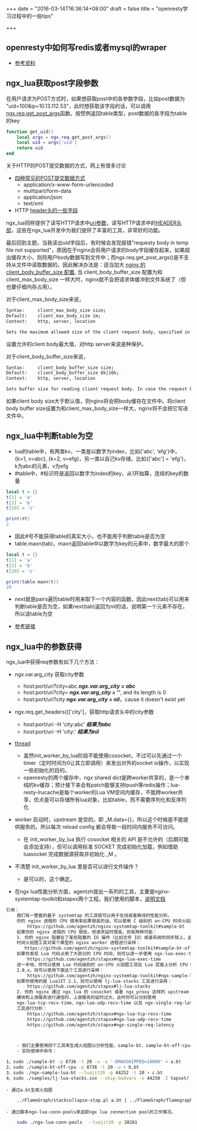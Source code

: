 +++
date = "2016-03-14T16:36:14+08:00"
draft = false
title = "openresty学习过程中的一些tips"

+++

openresty中如何写redis或者mysql的wraper
--------------------------------------

* [参考资料](http://zivn.me/2013/08/05/Something-about-Openresty/)

ngx_lua获取post字段参数
-------------------------------------

在用户请求为POST方式时，如果想获取post中的各参数字段，比如post数据为 "uid=100&ip=10.13.112.53"，此时想获取该字段的话，可以调用[ngx.req.get_post_args](https://github.com/openresty/lua-nginx-module#ngxreqget_post_args)函数。按惯例返回table类型，post数据的各字段为table的key

```lua
function get_uid()
	local args = ngx.req.get_post_args()
	local uid = args['uid']
	return uid
end
```

关于HTTP的POST提交数据的方式，网上有很多讨论

* [四种常见的POST提交数据方式](https://imququ.com/post/four-ways-to-post-data-in-http.html)
	* application/x-www-form-urlencoded
	* multipart/form-data
	* application/json
	* text/xml
* HTTP [header头的一些字段](http://jaseywang.me/2012/03/03/http-headers-%E9%83%A8%E5%88%86%E5%AD%97%E6%AE%B5%E7%AC%94%E8%AE%B0/)

ngx_lua同样提供了读写HTTP请求中[uri参数](https://github.com/openresty/lua-nginx-module#ngxreqget_uri_args)，读写HTTP请求中的[HEADER头部](https://github.com/openresty/lua-nginx-module#ngxreqget_uri_args)，这些在ngx_lua开发中为我们提供了丰富的工具，非常好的功能。

最后回到主题，当我读出uid字段后，有时候会发现报错"requesty body in temp file not supported"，原因在于nginx会将用户请求的body字段缓存起来，如果超出缓存大小，则将用户body数据写到文件中；而ngx.req.get_post_args()是不支持从文件中读取数据的。因此解决办法是：适当加大 [nginx 的 client_body_buffer_size 配置](http://wiki.nginx.org/HttpCoreModule#client_body_buffer_size), 当 client_body_buffer_size 配置为和 client_max_body_size 一样大时，nginx就不会把请求体缓冲到文件系统了（但也要仔细内存占用）。

对于client_max_body_size来说，

```bash
Syntax:		client_max_body_size size;
Default:	client_max_body_size 1m;
Context:	http, server, location

Sets the maximum allowed size of the client request body, specified in the “Content-Length” request header field. If the size in a request exceeds the configured value, the 413 (Request Entity Too Large) error is returned to the client. Please be aware that browsers cannot correctly display this error. Setting size to 0 disables checking of client request body size.
```
设置允许的client body最大值，对http server来说是种保护。

对于client_body_buffer_size来说，

```bash
Syntax:		client_body_buffer_size size;
Default:	client_body_buffer_size 8k|16k;
Context:	http, server, location

Sets buffer size for reading client request body. In case the request body is larger than the buffer, the whole body or only its part is written to a temporary file. By default, buffer size is equal to two memory pages. This is 8K on x86, other 32-bit platforms, and x86-64. It is usually 16K on other 64-bit platforms.
```
如果client body size大于默认值，则nginx将会把body缓存在文件中。将client body buffer size设置为和client_max_body_size一样大，nginx将不会把它写进文件中。

ngx_lua中判断table为空
-------------------------------------
* lua的table中，有两类kv，一类是以数字为index，比如{'abc', 'efg'}中，{k=1, v=abc}, {k=2, v=efg}，另一类以自己kv存储，比如{['abc'] = 'efg'}，k为abc的元素，v为efg
* #table中，#标识符是返回以数字为index的key，从1开始算，连续的key的数量

```lua
local t = {}
t[1] = 'a'
t[2] = 'b'
t[20] = 'c'

print(#t)
2
```

* 因此#号不能获得table的真实大小，也不能用于判断table是否为空
* table.maxn(tab)，maxn返回table中以数字为key的元素中，数字最大的那个

```lua
local t = {}
t[1] = 'a'
t[2] = 'b'
t[20] = 'c'

print(table.maxn(t))
20
```

* next就是pairs遍历table时用来取下一个内容的函数，因此next(tab)可以用来判断table是否为空，如果next(tab)返回为nil的话，说明第一个元素不存在，所以该table为空

* [参考链接](https://moonbingbing.gitbooks.io/openresty-best-practices/content/lua/not_nill.html)

ngx_lua中的参数获得
-------------------------------------

ngx_lua中获得req参数有如下几个方法：

* ngx.var.arg_city 获取city参数
    * host:port/uri?city=abc    ***ngx.var.arg_city = abc***
    * host:port/uri?city=       ***ngx.var.arg_city = ''***, and its length is 0
    * host:port/uri?city        ***ngx.var.arg_city = nil***，cause it doesn't exist yet

* ngx.req.get_headers()['city']，获取http请求头中的city参数
    * host:port/uri -H 'city:abc'   ***结果为abc***
    * host:port/uri -H 'city:'      ***结果为nil***


- [thread](https://groups.google.com/forum/#!topic/openresty/fQvG_TvDAvU)

    - 虽然init_worker_by_lua阶段不能使用cosocket，不过可以先通过一个timer（定时时间为0让其立即调用）来发出对外的socket io操作，以实现一些初始化的目的。
    - openresty的两个缓存中，ngx shared dict是跨worker共享的，是一个单纯的kv缓存；预计接下来会有patch能够支持lpush等redis操作；lua-resty-lrucache是每个worker的Lua VM空间内缓存，不能跨worker共享，优点是可以存储所有lua对象，比如table，而不需要序列化和反序列化

- worker 启动时，upstream 是空的，即 _M.data={}，所以这个时候是不能提供服务的。所以每次 reload config 都会导致一段时间内服务不可访问。
    - 在 init_worker_by_lua 执行 cosocket 相关的 API 是不允许的（后期可能会添加支持），但可以调用标准 SOCKET 完成初始化加载，例如借助 luasocket 完成数据源获取并初始化 _M 。

- 不清楚 init_worker_by_lua 里是否可以进行文件操作？
    - 是可以的，这个确定。

- 在ngx lua性能分析方面，agentzh提出一系列的工具，主要是nginx-systemtap-toolkit和stapxx两个工程。我们使用的脚本，[说明文档](https://groups.google.com/forum/#!topic/openresty/bOwgPymXQzg)

```bash
引用：
	我们有一整套的基于 systemtap 的工具链可以用于在线或者离线的性能分析。 
	你的 nginx 进程的 CPU 使用率如果很高的话，可以使用 C 级别的 on-CPU 时间火焰图工具对你最忙的 nginx worker 进程进行采样： 
	    https://github.com/agentzh/nginx-systemtap-toolkit#sample-bt 
	如果你的 nginx 进程的 CPU 很低，但请求延时很高，则有两种可能： 
	1. 你的 nginx 阻塞在了某些阻塞的 IO 操作（比如文件 IO）或者系统的同步锁上，此时你可以使用 C 级别的 off-CPU 
	时间火焰图工具对某个典型的 nginx worker 进程进行采样： 
	   https://github.com/agentzh/nginx-systemtap-toolkit#sample-bt-off-cpu 
	如果你发现 Lua 代码占用了大部分的 CPU 时间，则可以进一步使用 ngx-lua-exec-time 工具加以确认： 
	    https://github.com/agentzh/stapxx#ngx-lua-exec-time 
	进一步地，你可以使用 Lua 代码级别的 on-CPU 火焰图工具在 Lua 层面上分析 CPU 时间的分布。如果你使用的是 LuaJIT 
	2.0.x，则可以使用下面这个工具进行采样： 
	    https://github.com/agentzh/nginx-systemtap-toolkit#ngx-sample-lua-bt 
	如果你使用的是 LuaJIT 2.1，则可以使用 lj-lua-stacks 工具进行采样： 
	    https://github.com/agentzh/stapxx#lj-lua-stacks 
	2. 你的 nginx 通过 ngx_lua 的 cosocket 或者 ngx_proxy 这样的 upstream 
	模块和上游服务进行通信时，上游服务的延时过大。此时你可以分别使用 
	ngx-lua-tcp-recv-time、ngx-lua-udp-recv-time 以及 ngx-single-req-latency 
	工具进行分析： 
	    https://github.com/agentzh/stapxx#ngx-lua-tcp-recv-time 
	    https://github.com/agentzh/stapxx#ngx-lua-udp-recv-time 
	    https://github.com/agentzh/stapxx#ngx-single-req-latency  



    - 我们主要使用四个工具来生成火焰图以分析性能，sample-bt、sample-bt-off-cpu、ngx-sample-lua-bt 和 lj-lua-stacks。
    - 实际使用中命令：
```

```bash
1、sudo ./sample-bt -p 8736 -t 20 -u -a '-DMAXSKIPPED=10000' > a.bt
2、sudo ./sample-bt-off-cpu -p 8736 -t 20 -u > b.bt
3、sudo ./ngx-sample-lua-bt --luajit20 -p 44252 -t 20 > c.bt
4、sudo ./samples/lj-lua-stacks.sxx --skip-badvars -x 44250 -I tapset/ > d.bt
```

    - 通过a.bt生成火焰图

```bash
	../FlameGraph/stackcollapse-stap.pl a.bt | ../FlameGraph/flamegraph.pl > a.svg
```

    - 通过脚本ngx-lua-conn-pools来追踪ngx lua connection pool的工作情况。		

```bash
    sudo ./ngx-lua-conn-pools  --luajit20 -p 28261
```

